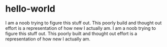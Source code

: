 # hello-world
I am a noob trying to figure this stuff out. This poorly build and thought out effort is a representation of how new I actually am.
I am a noob trying to figure this stuff out. This poorly built and thought out effort is a representation of how new I actually am.
